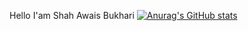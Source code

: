 Hello I'am Shah Awais Bukhari
[![Anurag's GitHub stats](https://github-readme-stats.vercel.app/api?username=shahawais5)](https://github.com/anuraghazra/github-readme-stats)

